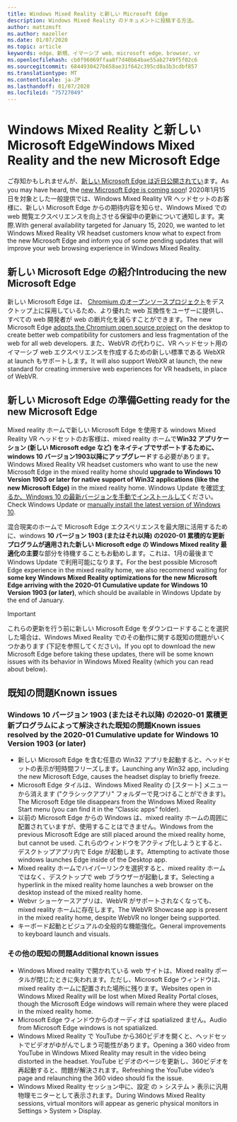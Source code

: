 ```yaml
---
title: Windows Mixed Reality と新しい Microsoft Edge
description: Windows Mixed Reality のドキュメントに投稿する方法。
author: mattzmsft
ms.author: mazeller
ms.date: 01/07/2020
ms.topic: article
keywords: edge、新規、イマーシブ web、microsoft edge、browser、vr
ms.openlocfilehash: cb0f96069ffaa8f7d40b64bae55ab2749f5f02c6
ms.sourcegitcommit: 6844930427b658ae31f642c395cd8a3b3cdbf857
ms.translationtype: MT
ms.contentlocale: ja-JP
ms.lasthandoff: 01/07/2020
ms.locfileid: "75727049"
---
```

# <a name="windows-mixed-reality-and-the-new-microsoft-edge"></a><span data-ttu-id="ba61b-104">Windows Mixed Reality と新しい Microsoft Edge</span><span class="sxs-lookup"><span data-stu-id="ba61b-104">Windows Mixed Reality and the new Microsoft Edge</span></span>

<span data-ttu-id="ba61b-105">ご存知かもしれませんが、[新しい Microsoft Edge は近日公開されてい](https://blogs.windows.com/windowsexperience/2019/11/04/introducing-the-new-microsoft-edge-and-bing/)ます。</span><span class="sxs-lookup"><span data-stu-id="ba61b-105">As you may have heard, the [new Microsoft Edge is coming soon](https://blogs.windows.com/windowsexperience/2019/11/04/introducing-the-new-microsoft-edge-and-bing/)!</span></span> <span data-ttu-id="ba61b-106">2020年1月15日を対象とした一般提供では、Windows Mixed Reality VR ヘッドセットのお客様に、新しい Microsoft Edge からの期待内容を知らせ、Windows Mixed での web 閲覧エクスペリエンスを向上させる保留中の更新について通知します。実際.</span><span class="sxs-lookup"><span data-stu-id="ba61b-106">With general availability targeted for January 15, 2020, we wanted to let Windows Mixed Reality VR headset customers know what to expect from the new Microsoft Edge and inform you of some pending updates that will improve your web browsing experience in Windows Mixed Reality.</span></span>

## <a name="introducing-the-new-microsoft-edge"></a><span data-ttu-id="ba61b-107">新しい Microsoft Edge の紹介</span><span class="sxs-lookup"><span data-stu-id="ba61b-107">Introducing the new Microsoft Edge</span></span>

<span data-ttu-id="ba61b-108">新しい Microsoft Edge は、 [Chromium のオープンソースプロジェクト](https://blogs.windows.com/windowsexperience/2018/12/06/microsoft-edge-making-the-web-better-through-more-open-source-collaboration/)をデスクトップ上に採用しているため、より優れた web 互換性をユーザーに提供し、すべての web 開発者が web の断片化を減らすことができます。</span><span class="sxs-lookup"><span data-stu-id="ba61b-108">The new Microsoft Edge [adopts the Chromium open source project](https://blogs.windows.com/windowsexperience/2018/12/06/microsoft-edge-making-the-web-better-through-more-open-source-collaboration/) on the desktop to create better web compatibility for customers and less fragmentation of the web for all web developers.</span></span> <span data-ttu-id="ba61b-109">また、WebVR の代わりに、VR ヘッドセット用のイマーシブ web エクスペリエンスを作成するための新しい標準である WebXR at launch もサポートします。</span><span class="sxs-lookup"><span data-stu-id="ba61b-109">It will also support WebXR at launch, the new standard for creating immersive web experiences for VR headsets, in place of WebVR.</span></span>

## <a name="getting-ready-for-the-new-microsoft-edge"></a><span data-ttu-id="ba61b-110">新しい Microsoft Edge の準備</span><span class="sxs-lookup"><span data-stu-id="ba61b-110">Getting ready for the new Microsoft Edge</span></span>

<span data-ttu-id="ba61b-111">Mixed reality ホームで新しい Microsoft Edge を使用する windows Mixed Reality VR ヘッドセットのお客様は、mixed reality ホームで**Win32 アプリケーション (新しい Microsoft edge など) をネイティブでサポートするために、windows 10 バージョン1903以降にアップグレード**する必要があります。</span><span class="sxs-lookup"><span data-stu-id="ba61b-111">Windows Mixed Reality VR headset customers who want to use the new Microsoft Edge in the mixed reality home should **upgrade to Windows 10 Version 1903 or later for native support of Win32 applications (like the new Microsoft Edge)** in the mixed reality home.</span></span> <span data-ttu-id="ba61b-112">Windows Update を確認[するか、Windows 10 の最新バージョンを手動でインストールして](https://www.microsoft.com/en-us/software-download/windows10)ください。</span><span class="sxs-lookup"><span data-stu-id="ba61b-112">Check Windows Update or [manually install the latest version of Windows 10](https://www.microsoft.com/en-us/software-download/windows10).</span></span>

<span data-ttu-id="ba61b-113">混合現実のホームで Microsoft Edge エクスペリエンスを最大限に活用するために、windows **10 バージョン 1903 (またはそれ以降) の2020-01 累積的な更新プログラムが適用された新しい Microsoft edge の Windows Mixed reality 最適化の主要**な部分を待機することもお勧めします。これは、1月の最後まで Windows Update で利用可能になります。</span><span class="sxs-lookup"><span data-stu-id="ba61b-113">For the best possible Microsoft Edge experience in the mixed reality home, we also recommend waiting for **some key Windows Mixed Reality optimizations for the new Microsoft Edge arriving with the 2020-01 Cumulative update for Windows 10 Version 1903 (or later)**, which should be available in Windows Update by the end of January.</span></span>

>[!IMPORTANT]
><span data-ttu-id="ba61b-114">これらの更新を行う前に新しい Microsoft Edge をダウンロードすることを選択した場合は、Windows Mixed Reality でのその動作に関する既知の問題がいくつかあります (下記を参照してください)。</span><span class="sxs-lookup"><span data-stu-id="ba61b-114">If you opt to download the new Microsoft Edge before taking these updates, there will be some known issues with its behavior in Windows Mixed Reality (which you can read about below).</span></span>

## <a name="known-issues"></a><span data-ttu-id="ba61b-115">既知の問題</span><span class="sxs-lookup"><span data-stu-id="ba61b-115">Known issues</span></span>

### <a name="known-issues-resolved-by-the-2020-01-cumulative-update-for-windows-10-version-1903-or-later"></a><span data-ttu-id="ba61b-116">Windows 10 バージョン 1903 (またはそれ以降) の2020-01 累積更新プログラムによって解決された既知の問題</span><span class="sxs-lookup"><span data-stu-id="ba61b-116">Known issues resolved by the 2020-01 Cumulative update for Windows 10 Version 1903 (or later)</span></span>

- <span data-ttu-id="ba61b-117">新しい Microsoft Edge を含む任意の Win32 アプリを起動すると、ヘッドセットの表示が短時間フリーズします。</span><span class="sxs-lookup"><span data-stu-id="ba61b-117">Launching any Win32 app, including the new Microsoft Edge, causes the headset display to briefly freeze.</span></span>
- <span data-ttu-id="ba61b-118">Microsoft Edge タイルは、Windows Mixed Reality の [スタート] メニューから消えます ("クラシックアプリ" フォルダーで見つけることができます)。</span><span class="sxs-lookup"><span data-stu-id="ba61b-118">The Microsoft Edge tile disappears from the Windows Mixed Reality Start menu (you can find it in the “Classic apps” folder).</span></span>
- <span data-ttu-id="ba61b-119">以前の Microsoft Edge からの Windows は、mixed reality ホームの周囲に配置されていますが、使用することはできません。</span><span class="sxs-lookup"><span data-stu-id="ba61b-119">Windows from the previous Microsoft Edge are still placed around the mixed reality home, but cannot be used.</span></span> <span data-ttu-id="ba61b-120">これらのウィンドウをアクティブ化しようとすると、デスクトップアプリ内で Edge が起動します。</span><span class="sxs-lookup"><span data-stu-id="ba61b-120">Attempting to activate those windows launches Edge inside of the Desktop app.</span></span>
- <span data-ttu-id="ba61b-121">Mixed reality ホームでハイパーリンクを選択すると、mixed reality ホームではなく、デスクトップで web ブラウザーが起動します。</span><span class="sxs-lookup"><span data-stu-id="ba61b-121">Selecting a hyperlink in the mixed reality home launches a web browser on the desktop instead of the mixed reality home.</span></span>
- <span data-ttu-id="ba61b-122">Webvr ショーケースアプリは、WebVR がサポートされなくなっても、mixed reality ホームに存在します。</span><span class="sxs-lookup"><span data-stu-id="ba61b-122">The WebVR Showcase app is present in the mixed reality home, despite WebVR no longer being supported.</span></span>
- <span data-ttu-id="ba61b-123">キーボード起動とビジュアルの全般的な機能強化。</span><span class="sxs-lookup"><span data-stu-id="ba61b-123">General improvements to keyboard launch and visuals.</span></span>

### <a name="additional-known-issues"></a><span data-ttu-id="ba61b-124">その他の既知の問題</span><span class="sxs-lookup"><span data-stu-id="ba61b-124">Additional known issues</span></span>

-   <span data-ttu-id="ba61b-125">Windows Mixed reality で開かれている web サイトは、Mixed reality ポータルが閉じたときに失われます。ただし、Microsoft Edge ウィンドウは、mixed reality ホームに配置された場所に残ります。</span><span class="sxs-lookup"><span data-stu-id="ba61b-125">Websites open in Windows Mixed Reality will be lost when Mixed Reality Portal closes, though the Microsoft Edge windows will remain where they were placed in the mixed reality home.</span></span>
-   <span data-ttu-id="ba61b-126">Microsoft Edge ウィンドウからのオーディオは spatialized ません。</span><span class="sxs-lookup"><span data-stu-id="ba61b-126">Audio from Microsoft Edge windows is not spatialized.</span></span>
-   <span data-ttu-id="ba61b-127">Windows Mixed Reality で YouTube から360ビデオを開くと、ヘッドセットでビデオがゆがんでしまう可能性があります。</span><span class="sxs-lookup"><span data-stu-id="ba61b-127">Opening a 360 video from YouTube in Windows Mixed Reality may result in the video being distorted in the headset.</span></span> <span data-ttu-id="ba61b-128">YouTube ビデオのページを更新し、360ビデオを再起動すると、問題が解決されます。</span><span class="sxs-lookup"><span data-stu-id="ba61b-128">Refreshing the YouTube video’s page and relaunching the 360 video should fix the issue.</span></span>
-   <span data-ttu-id="ba61b-129">Windows Mixed Reality セッション中に、設定 の > システム > 表示に汎用物理モニターとして表示されます。</span><span class="sxs-lookup"><span data-stu-id="ba61b-129">During Windows Mixed Reality sessions, virtual monitors will appear as generic physical monitors in Settings > System > Display.</span></span>



